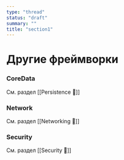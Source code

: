 ```yaml
---
type: "thread"
status: "draft"
summary: ""
title: "section1"
---
```


# Другие фреймворки


### CoreData
См. раздел [[Persistence 📀]]

### Network
См. раздел [[Networking 🛜]]

### Security
См. раздел [[Security 🔐]]

